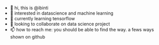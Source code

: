 - 👋 hi, this is @ibinti
- 👀 interested in datascience and machine learning
- 🌱 currently learning tensorflow
- 💞️ looking to collaborate on data science project
- 📫 how to reach me: you should be able to find the way. a fews ways shown on github

<!---
ibinti/ibinti is a ✨ special ✨ repository because its `README.md` (this file) appears on your GitHub profile.
You can click the Preview link to take a look at your changes.
--->
